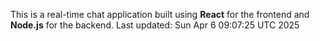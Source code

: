 This is a real-time chat application built using **React** for the frontend and **Node.js** for the backend.
Last updated: Sun Apr  6 09:07:25 UTC 2025
